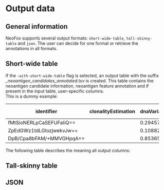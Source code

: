 # Output data

## General information
NeoFox supports several output formats: `short-wide-table`,  `tall-skinny-table` and `json`. The user can decide for one format or retrieve the annotations in all formats.  

## Short-wide table 
If the `-with-short-wide-table` flag is selected, an output table with the suffix *_neoantigen_candidates_annotated.tsv* is created. This table contains the neoantigen candidate information, neoantigen feature annotation and if present in the input table, user-specific columns.  
This is a dummy example:  

| identifier               | clonalityEstimation | dnaVariantAlleleFrequency | mutation.leftFlankingRegion | mutation.mutatedAminoacid | mutation.mutatedXmer        | mutation.position | mutation.rightFlankingRegion | mutation.sizeLeftFlankingRegion | mutation.sizeRightFlankingRegion | mutation.wildTypeAminoacid | mutation.wildTypeXmer       | patientIdentifier | rnaExpression | rnaVariantAlleleFrequency | transcript.assembly | transcript.gene | transcript.identifier | Expression_mutated_transcript | mutation_not_found_in_proteome | Best_rank_MHCI_score | Best_rank_MHCI_score_epitope | Best_rank_MHCI_score_allele | Best_affinity_MHCI_score | Best_affinity_MHCI_epitope | Best_affinity_MHCI_allele | Best_rank_MHCI_9mer_score | Best_rank_MHCI_9mer_epitope | Best_rank_MHCI_9mer_allele | Best_affinity_MHCI_9mer_score | Best_affinity_MHCI_9mer_allele | Best_affinity_MHCI_9mer_epitope | Best_affinity_MHCI_score_WT | Best_affinity_MHCI_epitope_WT | Best_affinity_MHCI_allele_WT | Best_rank_MHCI_score_WT | Best_rank_MHCI_score_epitope_WT | Best_rank_MHCI_score_allele_WT | Best_rank_MHCI_9mer_score_WT | Best_rank_MHCI_9mer_epitope_WT | Best_rank_MHCI_9mer_allele_WT | Best_affinity_MHCI_9mer_score_WT | Best_affinity_MHCI_9mer_allele_WT | Best_affinity_MHCI_9mer_epitope_WT | Generator_rate | PHBR-I | Best_affinity_MHCI_9mer_position_mutation | Best_rank_MHCII_score | Best_rank_MHCII_score_epitope | Best_rank_MHCII_score_allele | Best_affinity_MHCII_score | Best_affinity_MHCII_epitope | Best_affinity_MHCII_allele | Best_rank_MHCII_score_WT | Best_rank_MHCII_score_epitope_WT | Best_rank_MHCII_score_allele_WT | Best_affinity_MHCII_score_WT | Best_affinity_MHCII_epitope_WT | Best_affinity_MHCII_allele_WT | PHBR-II | Amplitude_MHCI_affinity_9mer | Amplitude_MHCI_affinity | Pathogensimiliarity_MHCI_affinity_9mer | Recognition_Potential_MHCI_affinity_9mer | DAI_MHCI_affinity_cutoff500nM | CDN_MHCI | ADN_MHCI | CDN_MHCII | ADN_MHCII | Tcell_predictor_score_cutoff500nM | Improved_Binder_MHCI | Selfsimilarity_MHCI_conserved_binder | Number_of_mismatches_MCHI | Priority_score | Neoag_immunogenicity | IEDB_Immunogenicity_MHCI_cutoff500nM | MixMHCpred_best_peptide | MixMHCpred_best_score | MixMHCpred_best_rank | MixMHCpred_best_allele | MixMHC2pred_best_peptide | MixMHC2pred_best_rank | MixMHC2pred_best_allele | Dissimilarity_MHCI_cutoff500nM | vaxrank_binding_score | vaxrank_total_score |
|--------------------------|---------------------|---------------------------|-----------------------------|---------------------------|-----------------------------|-------------------|------------------------------|---------------------------------|----------------------------------|----------------------------|-----------------------------|-------------------|---------------|---------------------------|---------------------|-----------------|-----------------------|-------------------------------|--------------------------------|----------------------|------------------------------|-----------------------------|--------------------------|----------------------------|---------------------------|---------------------------|-----------------------------|----------------------------|-------------------------------|--------------------------------|---------------------------------|-----------------------------|-------------------------------|------------------------------|-------------------------|---------------------------------|--------------------------------|------------------------------|--------------------------------|-------------------------------|----------------------------------|-----------------------------------|------------------------------------|----------------|--------|-------------------------------------------|-----------------------|-------------------------------|------------------------------|---------------------------|-----------------------------|----------------------------|--------------------------|----------------------------------|---------------------------------|------------------------------|--------------------------------|-------------------------------|---------|------------------------------|-------------------------|----------------------------------------|------------------------------------------|-------------------------------|----------|----------|-----------|-----------|-----------------------------------|----------------------|--------------------------------------|---------------------------|----------------|----------------------|--------------------------------------|-------------------------|-----------------------|----------------------|------------------------|--------------------------|-----------------------|-------------------------|--------------------------------|-----------------------|---------------------|
| fMtSioNERLpCaSEFUFaIiQ== |                     | 0.29457364                | DEVLGEPSQDILV               | T                         | DEVLGEPSQDILVTDQTRLEATISPET | 1007              | DQTRLEATISPET                | 13                              | 13                               | I                          | DEVLGEPSQDILVIDQTRLEATISPET | Ptx               | 0.51950689    | 0.85714286                | hg19                | VCAN            | uc003kii.3            | 0.44529                       | 1                              | 6.2429               | GEPSQDILVT                   | HLA-B*44:03                 | 3984.4                   | ILVTDQTRL                  | HLA-C*16:01               | 6.2525                    | ILVTDQTRL                   | HLA-C*16:01                | 3984.4                        | HLA-C*16:01                    | ILVTDQTRL                       | 4474                        | ILVIDQTRL                     | HLA-C*16:01                  | 1.4796                  | GEPSQDILVI                      | HLA-B*44:03                    | 6.8353                       | ILVIDQTRL                      | HLA-C*16:01                   | 4474                             | HLA-C*16:01                       | ILVIDQTRL                          | 0              | NA     | 4                                         | 17                    | VTDQTRLEATISPET               | HLA-DQA10301-DQB10302        | 1434.7                    | QDILVTDQTRLEATI             | DRB1_0801                  | 16                       | VIDQTRLEATISPET                  | HLA-DQA10301-DQB10302           | 633.68                       | QDILVIDQTRLEATI                | DRB1_0801                     | NA      | 0.47941                      | 0.47941                 | 0                                      | NA                                       | NA                            | 0        | 0        | 0         | 0         | NA                                | 0                    | 0.98674598                           | 1                         | 0              | NA                   | NA                                   | VTDQTRLEA               | -0.09792              | 10                   | A2902                  | DEVLGEPSQDILVT           | 3.06                  | DPA1_01_03__DPB1_04_01  | NA                             | 0                     | 0                   |
| ZpEdGWz1tdLGlozjwekvJw== |                     | 0.10882353                | RTNLLAALHRSVR               | W                         | RTNLLAALHRSVRWRAADQGHRSAFLV | 564               | RAADQGHRSAFLV                | 13                              | 13                               | R                          | RTNLLAALHRSVRRRAADQGHRSAFLV | Ptx               | 0.28245175    |                           | hg19                | DCST2           | uc001fgm.3            | NA                            | 1                              | 1.4603               | ALHRSVRWR                    | HLA-A*03:01                 | 678.1                    | ALHRSVRWR                  | HLA-A*03:01               | 1.4603                    | ALHRSVRWR                   | HLA-A*03:01                | 678.1                         | HLA-A*03:01                    | ALHRSVRWR                       | 707.9                       | ALHRSVRRR                     | HLA-A*03:01                  | 1.4962                  | ALHRSVRRR                       | HLA-A*03:01                    | 1.4962                       | ALHRSVRRR                      | HLA-A*03:01                   | 707.9                            | HLA-A*03:01                       | ALHRSVRRR                          | 0              | NA     | 8                                         | 0.4                   | RTNLLAALHRSVRWR               | DRB1_0402                    | 70.24                     | NLLAALHRSVRWRAA             | DRB1_0801                  | 0.2                      | RTNLLAALHRSVRRR                  | DRB1_0402                       | 55.23                        | NLLAALHRSVRRRAA                | DRB1_0801                     | NA      | 0.86108                      | 0.86108                 | 0                                      | NA                                       | NA                            | 0        | 0        | 1         | 0         | NA                                | 0                    | 0.94218758                           | 1                         | 0.01507        | NA                   | NA                                   | AALHRSVRW               | 0.17623               | 2                    | A2902                  | TNLLAALHRSVRWR           | 2.09                  | DRB1_08_01              | NA                             | 0.11069               | NA                  |
| DpB/Cpa8bFAM/+MMVGHpqA== |                     | 0.85365854                | MTEYKLVVVGA                 | C                         | MTEYKLVVVGACGVGKSALTIQLIQ   | 12                | GVGKSALTIQLIQ                | 11                              | 13                               | G                          | MTEYKLVVVGAGGVGKSALTIQLIQ   | Ptx               | 42.8566628    | 0.96442688                | hg19                | NRAS            | uc009wgu.3            | 41.332                        | 1                              | 0.5422               | VVGACGVGK                    | HLA-A*03:01                 | 159.6                    | VVGACGVGK                  | HLA-A*03:01               | 0.5422                    | VVGACGVGK                   | HLA-A*03:01                | 159.6                         | HLA-A*03:01                    | VVGACGVGK                       | 201.7                       | VVGAGGVGK                     | HLA-A*03:01                  | 0.6478                  | VVGAGGVGK                       | HLA-A*03:01                    | 0.6478                       | VVGAGGVGK                      | HLA-A*03:01                   | 201.7                            | HLA-A*03:01                       | VVGAGGVGK                          | 0              | NA     | 5                                         | 30                    | ACGVGKSALTIQLIQ               | HLA-DQA10401-DQB10302        | 745.9                     | MTEYKLVVVGACGVG             | DRB1_0801                  | 30                       | AGGVGKSALTIQLIQ                  | HLA-DQA10401-DQB10302           | 488.39                       | MTEYKLVVVGAGGVG                | DRB1_0801                     | NA      | 1.1917                       | 1.1917                  | 0                                      | 0                                        | 42.1                          | 0        | 0        | 0         | 0         | 0.50688787                        | 0                    | 0.93305215                           | 1                         | 0.42703        | 71.94313             | 0.08441                              | VVGACGVGK               | 0.22889               | 2                    | A0301                  | TEYKLVVVGACGVG           | 2.01                  | DRB1_08_01              | 0                              | 1.6547                | 68.393              |

The following table describes the meaning all output columns:  


## Tall-skinny table
## JSON


## 